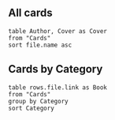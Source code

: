 
## All cards

```dataview
table Author, Cover as Cover
from "Cards"
sort file.name asc
```


## Cards by Category

```dataview
table rows.file.link as Book
from "Cards"
group by Category
sort Category
```
